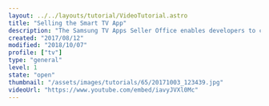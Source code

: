 ```yaml
---
layout: ../../layouts/tutorial/VideoTutorial.astro
title: "Selling the Smart TV App"
description: "The Samsung TV Apps Seller Office enables developers to certify, distribute, and manage Smart TV Applications."
created: "2017/08/12"
modified: "2018/10/07"
profile: ["tv"]
type: "general"
level: 1
state: "open"
thumbnail: "/assets/images/tutorials/65/20171003_123439.jpg"
videoUrl: "https://www.youtube.com/embed/iavyJVXl0Mc"
---
```

